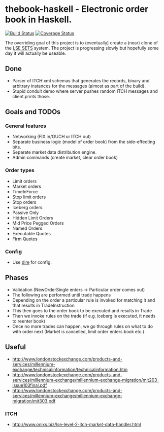 thebook-haskell - Electronic order book in Haskell.
===================================================

[![Build Status](https://travis-ci.org/jkozlowski/thebook-haskell.png?branch=master)](https://travis-ci.org/jkozlowski/thebook-haskell)
[![Coverage Status](http://coveralls.io/repos/jkozlowski/thebook-haskell/badge.png?branch=master)](http://coveralls.io/r/jkozlowski/thebook-haskell?branch=master)

The overriding goal of this project is to (eventually) create a (near) clone of the [LSE SETS](http://www.londonstockexchange.com/products-and-services/trading-services/sets/sets.htm) system. The project is progressing slowly but hopefully some day it will actually be useable.

## Done

* Parser of ITCH.xml schemas that generates the records,
  binary and arbitrary instances for the messages (almost as part of the build).
* Stupid conduit demo where server pushes random 
  ITCH messages and client prints those.

## Goals and TODOs

### General features
* Networking (FIX in/OUCH or ITCH out)
* Separate business logic (model of order book) from the side-effecting bits.
* Separate market data distribution engine.
* Admin commands (create market, clear order book)

### Order types
* Limit orders
* Market orders
* TimeInForce
* Stop limit orders
* Stop orders
* Iceberg orders
* Passive Only
* Hidden Limit Orders
* Mid Price Pegged Orders
* Named Orders
* Executable Quotes
* Firm Quotes

### Config
* Use [dire](http://hackage.haskell.org/package/dyre) for config.

## Phases
* Validation (NewOrderSingle enters -> Particular order comes out)
* The following are performed until trade happens
* Depending on the order a particular rule is invoked for matching it and that results in TradeInstruction
* This then goes to the order book to be executed and results in Trade
* Then we invoke rules on the trade (if e.g. iceberg is executed, it needs to reenter book)
* Once no more trades can happen, we go through rules on what to do with order next (Market is cancelled, limit order enters book etc.)

## Useful
* http://www.londonstockexchange.com/products-and-services/millennium-exchange/technicalinformation/technicalinformation.htm
* http://www.londonstockexchange.com/products-and-services/millennium-exchange/millennium-exchange-migration/mit203-issue103final.pdf
* http://www.londonstockexchange.com/products-and-services/millennium-exchange/millennium-exchange-migration/mit303.pdf

### ITCH
* http://www.onixs.biz/lse-level-2-itch-market-data-handler.html
